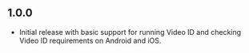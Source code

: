 ## 1.0.0

- Initial release with basic support for running Video ID and checking Video ID requirements on Android and iOS. 
